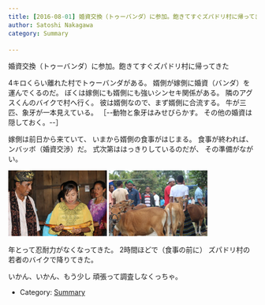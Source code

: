 ```yaml
---
title: [2016-08-01] 婚資交換（トゥーバンダ）に参加。飽きてすぐズパドリ村に帰ってきた
author: Satoshi Nakagawa
category: Summary

---
```


婚資交換（トゥーバンダ）に参加。飽きてすぐズパドリ村に帰ってきた

 4キロくらい離れた村でトゥーバンダがある。
婿側が嫁側に婚資（バンダ）を運んでくるのだ。
ぼくは嫁側にも婿側にも強いシンセキ関係がある。
隣のアグスくんのバイクで村へ行く。
彼は婿側なので、まず婿側に合流する。
牛が三匹、象牙が一本見えている。
［--動物と象牙はみせびらかす。
その他の婚資は隠しておく。--］

 嫁側は前日から来ていて、
いまから婿側の食事がはじまる。
食事が終われば、
ンバッボ（婚資交渉）だ。
式次第ははっきりしているのだが、
その準備がながい。

<a href="/pict/2016-08-01-sue.jpg"><img src="/pict/2016-08-01-sue.jpg" alt="象牙" width="200"/></a>
<a href="/pict/2016-08-01-sapi.jpg"><img src="/pict/2016-08-01-sapi.jpg" alt="牛" width="200"/></a>

 年とって忍耐力がなくなってきた。
2時間ほどで（食事の前に）
ズパドリ村の若者のバイクで降りてきた。

 いかん、いかん、もう少し
頑張って調査しなくっちゃ。

- Category: [Summary](https://merapano.github.io/categories.html#Summary)

